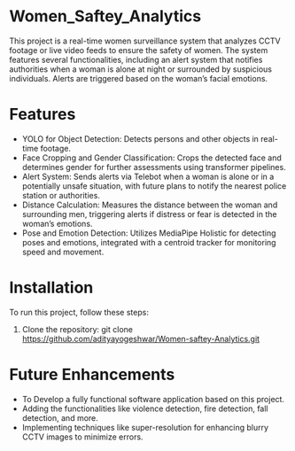 # Women_Saftey_Analytics
This project is a real-time women surveillance system that analyzes CCTV footage or live video feeds to ensure the safety of women. The system features several functionalities, including an alert system that notifies authorities when a woman is alone at night or surrounded by suspicious individuals. Alerts are triggered based on the woman’s facial emotions.
# Features
- YOLO for Object Detection: Detects persons and other objects in real-time footage.
- Face Cropping and Gender Classification: Crops the detected face and determines gender for further assessments using transformer pipelines.
- Alert System: Sends alerts via Telebot when a woman is alone or in a potentially unsafe situation, with future plans to notify the nearest police station or authorities.
- Distance Calculation: Measures the distance between the woman and surrounding men, triggering alerts if distress or fear is detected in the woman’s emotions.
- Pose and Emotion Detection: Utilizes MediaPipe Holistic for detecting poses and emotions, integrated with a centroid tracker for monitoring speed and movement.

# Installation
To run this project, follow these steps:
1. Clone the repository:
  git clone https://github.com/adityayogeshwar/Women-saftey-Analytics.git
# Future Enhancements
- To Develop a fully functional software application based on this project.
- Adding the functionalities like violence detection, fire detection, fall detection, and more.
- Implementing techniques like super-resolution for enhancing blurry CCTV images to minimize errors.
